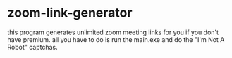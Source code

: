 # zoom-link-generator
this program generates unlimited zoom meeting links for you if you don't have premium.
all you have to do is run the main.exe and do the "I'm Not A Robot" captchas. 
